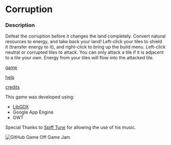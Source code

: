 # Corruption
### Description
Defeat the corruption before it changes the land completely.
Convert natural resources to energy, and take back your land!
Left-click your tiles to shield it (transfer energy to it), and right-click to bring up the build menu.
Left-click neutral or corrupted tiles to attack. You can only attack a tile if it is adjacent to a tile your own. Energy from your tiles will flow into the attacked tile.

[game](http://onebrokenpixel.github.io/corruption/game.html)

[help](http://onebrokenpixel.github.io/corruption/help.html)

[credits](http://onebrokenpixel.github.io/corruption/credits.html)


This game was developed using:
 * [LibGDX](http://libgdx.badlogicgames.com/)
 * Google App Engine
 * GWT

Special Thanks to [Spiff Tune](https://soundcloud.com/spifftune) for allowing the use of his music.


![GitHub Game Off Game Jam](http://onebrokenpixel.github.io/misc/corruption_screenshot.png)
